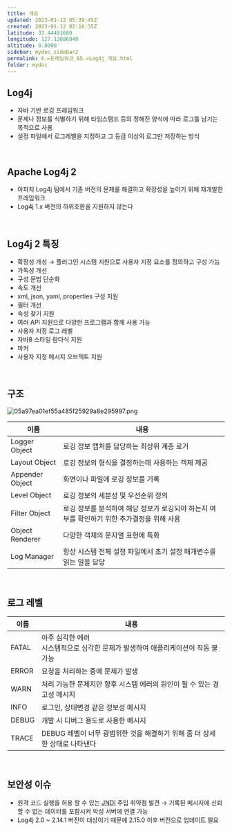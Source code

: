 ```yaml
---
title: 개요
updated: 2023-01-12 05:39:45Z
created: 2023-01-12 02:16:35Z
latitude: 37.44491680
longitude: 127.13886840
altitude: 0.0000
sidebar: mydoc_sidebar2
permalink: Ⅱ.=프레임워크_05.=Log4j_개요.html
folder: mydoc
---
```


## Log4j
- 자바 기반 로깅 프레임워크
- 문제나 정보를 식별하기 위해 타임스탬프 등의 정해진 양식에 따라 로그를 남기는 목적으로 사용
- 설정 파일에서 로그레벨을 지정하고 그 등급 이상의 로그만 저장하는 방식
<br>

## Apache Log4j 2
- 아파치 Log4j 팀에서 기존 버전의 문제를 해결하고 확장성을 높이기 위해 재개발한 프레임워크
- Log4j 1.x 버전의 하위호환을 지원하지 않는다
<br>

## Log4j 2 특징
- 확장성 개성
  → 플러그인 시스템 지원으로 사용자 지정 요소를 정의하고 구성 가능
- 가독성 개선
- 구성 문법 단순화
- 속도 개선
- xml, json, yaml, properties 구성 지원
- 필터 개선
- 속성 찾기 지원
- 여러 API 지원으로 다양한 프로그램과 함께 사용 가능
- 사용자 지정 로그 레벨
- 자바8 스타일 람다식 지원
- 마커
- 사용자 지정 메시지 오브젝트 지원
<br>

## 구조
![05a97ea01ef55a485f25929a8e295997.png](../../resources/05a97ea01ef55a485f25929a8e295997.png)

|이름|내용|
|---|---|
|Logger Object| 로깅 정보 캡처를 담당하는 최상위 계층 로거|
|Layout Object| 로깅 정보의 형식을 결정하는데 사용하는 객체 제공|
|Appender Object| 화면이나 파일에 로깅 정보를 기록|
|Level Object| 로깅 정보의 세분성 및 우선순위 정의|
|Filter Object| 로깅 정보를 분석하여 해당 정보가 로깅되야 하는지 여부를 확인하기 위한 추가결정을 위해 사용|
|Object Renderer| 다양한 객체의 문자열 표현에 특화|
|Log Manager| 항상 시스템 전체 설정 파일에서 초기 설정 매개변수를 읽는 일을 담당|

<br>

## 로그 레벨

|이름|내용|
|---|---|
|FATAL| 아주 심각한 에러<br>시스템적으로 심각한 문제가 발생하여 애플리케이션이 작동 불가능|
|ERROR| 요청을 처리하는 중에 문제가 발생|
|WARN| 처리 가능한 문제지만 향후 시스템 에러의 원인이 될 수 있는 경고성 메시지|
|INFO| 로그인, 상태변경 같은 정보성 메시지|
|DEBUG| 개발 시 디버그 용도로 사용한 메시지|
|TRACE| DEBUG 레벨이 너무 광범위한 것을 해결하기 위해 좀 더 상세한 상태로 나타낸다|

<br>

## 보안성 이슈
- 원격 코드 실행을 허용 할 수 있는 <abbr title="Java Naming and Directory Interface">JNDI</abbr> 주입 취약점 발견
   → 기록된 메시지에 신뢰할 수 없는 데이터를 포함시켜 악성 서버에 연결 가능
- Log4j 2.0 ~ 2.14.1 버전이 대상이기 때문에 2.15.0 이후 버전으로 업데이트 필요

